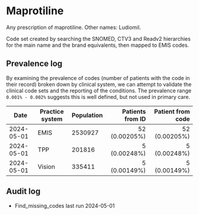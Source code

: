 # Maprotiline

Any prescription of maprotiline. Other names: Ludiomil.

Code set created by searching the SNOMED, CTV3 and Readv2 hierarchies for the main name and the brand equivalents, then mapped to EMIS codes.

## Prevalence log

By examining the prevalence of codes (number of patients with the code in their record) broken down by clinical system, we can attempt to validate the clinical code sets and the reporting of the conditions. The prevalence range `0.001% - 0.002%` suggests this is well defined, but not used in primary care.

| Date       | Practice system | Population | Patients from ID | Patient from code |
| ---------- | --------------- | ---------- | ---------------: | ----------------: |
| 2024-05-01 | EMIS            | 2530927    |    52 (0.00205%) |     52 (0.00205%) |
| 2024-05-01 | TPP             | 201816     |     5 (0.00248%) |      5 (0.00248%) |
| 2024-05-01 | Vision          | 335411     |     5 (0.00149%) |      5 (0.00149%) |

## Audit log

- Find_missing_codes last run 2024-05-01
